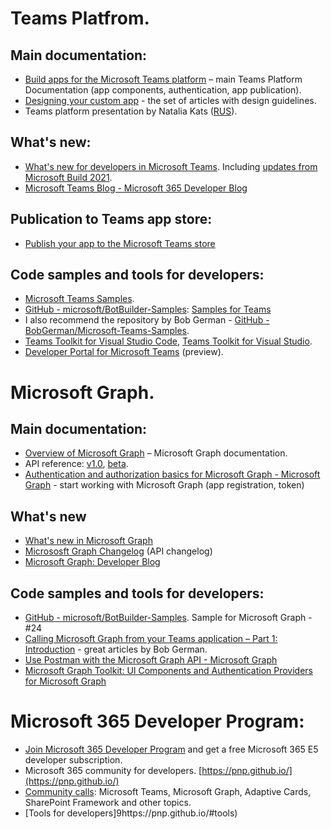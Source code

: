 # Teams Platfrom.

## Main documentation:
* [Build apps for the Microsoft Teams platform](https://docs.microsoft.com/en-us/microsoftteams/platform/overview) – main Teams Platform Documentation (app components, authentication, app publication).
* [Designing your custom app](https://docs.microsoft.com/en-us/microsoftteams/platform/concepts/design/design-teams-app-overview) - the set of articles with design guidelines.
* Teams platform presentation by Natalia Kats ([RUS](https://1drv.ms/b/s!ApfdFErcwDpjg-MnrT3mKn6HrQpOxw)). 

## What's new:
* [What's new for developers in Microsoft Teams](https://docs.microsoft.com/en-us/microsoftteams/platform/whats-new?tabs=devpreview). Including [updates from Microsoft Build 2021](https://docs.microsoft.com/en-us/microsoftteams/platform/whats-new?tabs=devpreview#microsoft-build-2021).
* [Microsoft Teams Blog - Microsoft 365 Developer Blog](https://developer.microsoft.com/en-us/microsoft-teams/blogs/)

## Publication to Teams app store:
* [Publish your app to the Microsoft Teams store](https://docs.microsoft.com/en-us/microsoftteams/platform/concepts/deploy-and-publish/appsource/publish)

## Code samples and tools for developers:
* [Microsoft Teams Samples](https://github.com/OfficeDev/Microsoft-Teams-Samples).
* [GitHub - microsoft/BotBuilder-Samples](https://github.com/microsoft/BotBuilder-Samples): [Samples for Teams](https://github.com/microsoft/BotBuilder-Samples#teams-samples)
* I also recommend the repository by Bob German -  [GitHub - BobGerman/Microsoft-Teams-Samples](https://github.com/BobGerman/Microsoft-Teams-Samples).
* [Teams Toolkit for Visual Studio Code](https://docs.microsoft.com/en-us/microsoftteams/platform/toolkit/visual-studio-code-overview), [Teams Toolkit for Visual Studio](https://docs.microsoft.com/en-us/microsoftteams/platform/toolkit/visual-studio-overview). 
* [Developer Portal for Microsoft Teams](https://docs.microsoft.com/en-us/microsoftteams/platform/concepts/build-and-test/teams-developer-portal) (preview).



#
# Microsoft Graph.

## Main documentation:
* [Overview of Microsoft Graph](https://docs.microsoft.com/en-us/graph/overview) – Microsoft Graph documentation. 
* API reference: [v1.0](https://docs.microsoft.com/en-us/graph/api/overview?view=graph-rest-1.0), [beta](https://docs.microsoft.com/en-us/graph/api/overview?view=graph-rest-beta).
* [Authentication and authorization basics for Microsoft Graph - Microsoft Graph](https://docs.microsoft.com/en-us/graph/auth/auth-concepts?view=graph-rest-1.0) - start working with Microsoft Graph (app registration, token)

## What's new
* [What's new in Microsoft Graph](https://docs.microsoft.com/en-us/graph/whats-new-overview)
* [Micrososft Graph Changelog](https://developer.microsoft.com/en-us/graph/changelog) (API changelog)
* [Microsoft Graph: Developer Blog](https://developer.microsoft.com/en-us/graph/blogs/)

## Code samples and tools for developers:
* [GitHub - microsoft/BotBuilder-Samples](https://github.com/microsoft/BotBuilder-Samples). Sample for Microsoft Graph - #24
* [Calling Microsoft Graph from your Teams application – Part 1: Introduction](https://bob1german.com/2020/08/31/calling-microsoft-graph-from-your-teams-application-part1/) - great articles by Bob German.
* [Use Postman with the Microsoft Graph API - Microsoft Graph](https://docs.microsoft.com/en-us/graph/use-postman)
* [Microsoft Graph Toolkit: UI Components and Authentication Providers for Microsoft Graph](https://docs.microsoft.com/en-us/graph/toolkit/overview)

#
# Microsoft 365 Developer Program:
* [Join Microsoft 365 Developer Program](https://developer.microsoft.com/en-us/microsoft-365/dev-program) and get a free Microsoft 365 E5 developer subscription.
* Microsoft 365 community for developers. [https://pnp.github.io/](https://pnp.github.io/)
* [Community calls](https://pnp.github.io/#community): Microsoft Teams, Microsoft Graph, Adaptive Cards, SharePoint Framework and other topics.
* [Tools for developers]9https://pnp.github.io/#tools)
